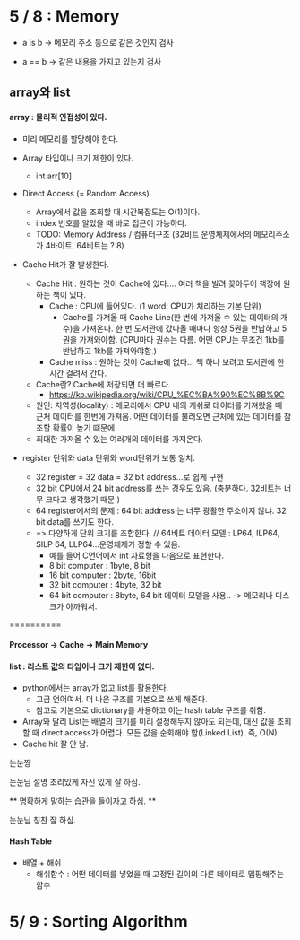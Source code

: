 # 5 / 8 : Memory
* a is b -> 메모리 주소 등으로 같은 것인지 검사

* a == b -> 같은 내용을 가지고 있는지 검사

## array와 list

#### array : 물리적 인접성이 있다.

  * 미리 메모리를 할당해야 한다.
  * Array 타입이나 크기 제한이 있다.
    * int arr[10]
  * Direct Access (= Random Access)
    * Array에서 값을 조회할 때 시간복잡도는 O(1)이다.
    * index 번호를 알았을 때 바로 접근이 가능하다.
    * TODO: Memory Address / 컴퓨터구조 (32비트 운영체제에서의 메모리주소가 4바이트, 64비트는 ? 8)
  * Cache Hit가 잘 발생한다.
    * Cache Hit : 원하는 것이 Cache에 있다.... 여러 책을 빌려 꽂아두어 책장에 원하는 책이 있다.
      * Cache : CPU에 들어있다. (1 word: CPU가 처리하는 기본 단위)
        * Cache를 가져올 때 Cache Line(한 번에 가져올 수 있는 데이터의 개수)을 가져온다. 한 번 도서관에 갔다올 때마다 항상 5권을 반납하고 5권을 가져와야함. (CPU마다 권수는 다름. 어떤 CPU는 무조건 1kb를 반납하고 1kb를 가져와야함.)
      * Cache miss : 원하는 것이 Cache에 없다... 책 하나 보려고 도서관에 한 시간 걸려서 간다.
    * Cache란? Cache에 저장되면 더 빠르다.
      * https://ko.wikipedia.org/wiki/CPU_%EC%BA%90%EC%8B%9C
    * 원인: 지역성(locality) : 메모리에서 CPU 내의 캐쉬로 데이터를 가져왔을 때 근처 데이터를 한번에 가져옴. 어떤 데이터를 불러오면 근처에 있는 데이터를 참조할 확률이 높기 떄문에.
    * 최대한 가져올 수 있는 여러개의 데이터를 가져온다. 
    
  * register 단위와 data 단위와 word단위가 보통 일치.
    * 32 register = 32 data = 32 bit address...로 쉽게 구현
    - 32 bit CPU에서 24 bit address를 쓰는 경우도 있음. (충분하다. 32비트는 너무 크다고 생각했기 때문.)
    * 64 register에서의 문제 : 64 bit address 는 너무 광활한 주소이지 않냐. 32 bit data를 쓰기도 한다.
    * => 다양하게 단위 크기를 조합한다. // 64비트 데이터 모델 : LP64, ILP64, SILP 64, LLP64...운영체제가 정할 수 있음.
      - 예를 들어 C언어에서 int 자료형을 다음으로 표현한다. 
      - 8 bit computer : 1byte, 8 bit
      - 16 bit computer : 2byte, 16bit
      - 32 bit computer : 4byte, 32 bit
      - 64 bit computer : 8byte, 64 bit 데이터 모델을 사용.. -> 메모리나 디스크가 아까워서.


==========

#### Processor -> Cache -> Main Memory

#### list : 리스트 값의 타입이나 크기 제한이 없다.

  * python에서는 array가 없고 list를 활용한다.
    * 고급 언어여서. 더 나은 구조를 기본으로 쓰게 해준다.
    * 참고로 기본으로 dictionary를 사용하고 이는 hash table 구조를 취함.
  * Array와 달리 List는 배열의 크기를 미리 설정해두지 않아도 되는데, 대신 값을 조회할 때 direct access가 어렵다. 모든 값을 순회해야 함(Linked List). 즉, O(N)
  * Cache hit 잘 안 남.


눈눈쨩

눈눈님 설명 조리있게 자신 있게 잘 하심.

** 명확하게 말하는 습관을 들이자고 하심. ** 

눈눈님 칭찬 잘 하심.

#### Hash Table

* 배열 + 해쉬
  * 해쉬함수 : 어떤 데이터를 넣었을 때 고정된 길이의 다른 데이터로 맵핑해주는 함수

# 5/ 9 : Sorting Algorithm

#### 
